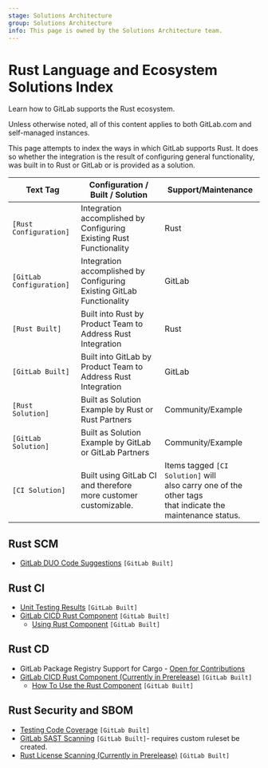 ```yaml
---
stage: Solutions Architecture
group: Solutions Architecture
info: This page is owned by the Solutions Architecture team.
---
```


# Rust Language and Ecosystem Solutions Index

Learn how to GitLab supports the Rust ecosystem.

Unless otherwise noted, all of this content applies to both GitLab.com and self-managed instances.

This page attempts to index the ways in which GitLab supports Rust. It does so whether the integration is the result of configuring general functionality, was built in to Rust or GitLab or is provided as a solution.

| Text Tag                 | Configuration / Built / Solution                             | Support/Maintenance                                          |
| ------------------------ | ------------------------------------------------------------ | ------------------------------------------------------------ |
| `[Rust Configuration]`    | Integration accomplished by Configuring Existing Rust Functionality       | Rust                                                          |
| `[GitLab Configuration]` | Integration accomplished by Configuring Existing GitLab Functionality    | GitLab                                                       |
| `[Rust Built]`            | Built into Rust by Product Team to Address Rust Integration    | Rust                                                          |
| `[GitLab Built]`         | Built into GitLab by Product Team to Address Rust Integration | GitLab                                                       |
| `[Rust Solution]`         | Built as Solution Example by Rust or Rust Partners             | Community/Example                                            |
| `[GitLab Solution]`      | Built as Solution Example by GitLab or GitLab Partners       | Community/Example                                            |
| `[CI Solution]`          | Built using GitLab CI and therefore <br />more customer customizable. | Items tagged `[CI Solution]` will <br />also carry one of the other tags <br />that indicate the maintenance status. |

## Rust SCM

- [GitLab DUO Code Suggestions](../../../user/project/repository/code_suggestions/supported_extensions.md#supported-languages) `[GitLab Built]`

## Rust CI

- [Unit Testing Results](../../../ci/testing/unit_test_report_examples.md#rust) `[GitLab Built]`
- [GitLab CICD Rust Component](https://gitlab.com/explore/catalog/components/rust) `[GitLab Built]`
  - [Using Rust Component](../../../ci/components/examples.md#example-test-a-rust-language-cicd-component) `[GitLab Built]`

## Rust CD

- GitLab Package Registry Support for Cargo - [Open for Contributions](https://gitlab.com/gitlab-org/gitlab/-/issues/33060)
- [GitLab CICD Rust Component (Currently in Prerelease)](https://gitlab.com/explore/catalog/components/rust) `[GitLab Built]`
  - [How To Use the Rust Component](../../../ci/components/examples.md#example-test-a-rust-language-cicd-component) `[GitLab Built]`

## Rust Security and SBOM

- [Testing Code Coverage](../../../ci/testing/code_coverage.md#test-coverage-examples) `[GitLab Built]`
- [GitLab SAST Scanning](../../../user/application_security/sast/index.md#supported-languages-and-frameworks)  `[GitLab Built]`- requires custom ruleset be created.
- [Rust License Scanning (Currently in Prerelease)](https://gitlab.com/groups/gitlab-org/-/epics/13093)  `[GitLab Built]`
